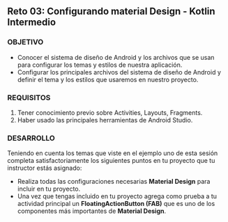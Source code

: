 ## Reto 03: Configurando material Design - Kotlin Intermedio

### OBJETIVO

- Conocer el sistema de diseño de Android y los archivos que se usan para configurar los temas y estilos de nuestra aplicación.
- Configurar los principales archivos del sistema de diseño de Android y definir el tema y los estilos que usaremos en nuestro proyecto.

### REQUISITOS

1. Tener conocimiento previo sobre Activities, Layouts, Fragments.
2. Haber usado las principales herramientas de Android Studio.

### DESARROLLO

Teniendo en cuenta los temas que viste en el ejemplo uno de esta sesión completa satisfactoriamente los siguientes puntos en tu proyecto que tu instructor estás asignado:

- Realiza todas las configuraciones necesarias **Material Design** para incluir en tu proyecto.
- Una vez que tengas incluido en tu proyecto agrega como prueba a tu actividad principal un **FloatingActionButton (FAB)** que es uno de los componentes más importantes de **Material Design**.